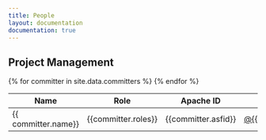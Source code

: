 ```yaml
---
title: People
layout: documentation
documentation: true
---
```




## Project Management


<table class="table table-striped table-bordered table-responsive">
  <thead>
    <th class="">Name</th>
    <th class="">Role</th>
    <th class="">Apache ID</th>
    <th class="">Github</th>
  </thead>
{% for committer in site.data.committers %}
  <tr>
    <td class="">{{ committer.name}}</td>
    <td class="">{{committer.roles}}</td>
    <td class="">{{committer.asfid}}</td>
    <td class=""><a href="https://github.com/{{committer.github}}">@{{committer.github}}</td>
  </tr>
{% endfor %}
</table>